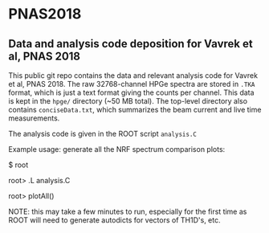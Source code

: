 # PNAS2018
## Data and analysis code deposition for Vavrek et al, PNAS 2018

This public git repo contains the data and relevant analysis code for Vavrek et al, PNAS 2018. The raw 32768-channel HPGe spectra are stored in `.TKA` format, which is just a text format giving the counts per channel. This data is kept in the `hpge/` directory (~50 MB total). The top-level directory also contains `conciseData.txt`, which summarizes the beam current and live time measurements.

The analysis code is given in the ROOT script `analysis.C`

Example usage: generate all the NRF spectrum comparison plots:

$ root

root> .L analysis.C

root> plotAll()

NOTE: this may take a few minutes to run, especially for the first time as ROOT will need to generate autodicts for vectors of TH1D's, etc.

